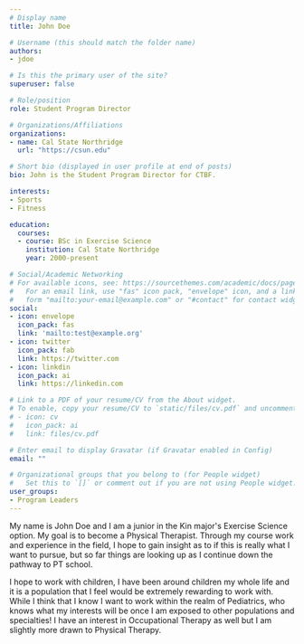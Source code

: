 ```yaml
---
# Display name
title: John Doe

# Username (this should match the folder name)
authors:
- jdoe

# Is this the primary user of the site?
superuser: false

# Role/position
role: Student Program Director

# Organizations/Affiliations
organizations:
- name: Cal State Northridge
  url: "https://csun.edu"

# Short bio (displayed in user profile at end of posts)
bio: John is the Student Program Director for CTBF.

interests:
- Sports
- Fitness

education:
  courses:
  - course: BSc in Exercise Science
    institution: Cal State Northridge
    year: 2000-present

# Social/Academic Networking
# For available icons, see: https://sourcethemes.com/academic/docs/page-builder/#icons
#   For an email link, use "fas" icon pack, "envelope" icon, and a link in the
#   form "mailto:your-email@example.com" or "#contact" for contact widget.
social:
- icon: envelope
  icon_pack: fas
  link: 'mailto:test@example.org'
- icon: twitter
  icon_pack: fab
  link: https://twitter.com
- icon: linkdin
  icon_pack: ai
  link: https://linkedin.com

# Link to a PDF of your resume/CV from the About widget.
# To enable, copy your resume/CV to `static/files/cv.pdf` and uncomment the lines below.
# - icon: cv
#   icon_pack: ai
#   link: files/cv.pdf

# Enter email to display Gravatar (if Gravatar enabled in Config)
email: ""

# Organizational groups that you belong to (for People widget)
#   Set this to `[]` or comment out if you are not using People widget.
user_groups:
- Program Leaders
---
```


My name is John Doe and I am a junior in the Kin major's Exercise Science option. My goal is to become a Physical Therapist. Through my course work and experience in the field, I hope to gain insight as to if this is really what I want to pursue, but so far things are looking up as I continue down the pathway to PT school. 

I hope to work with children, I have been around children my whole life and it is a population that I feel would be extremely rewarding to work with. While I think that I know I want to work within the realm of Pediatrics, who knows what my interests will be once I am exposed to other populations and specialties! I have an interest in Occupational Therapy as well but I am slightly more drawn to Physical Therapy. 